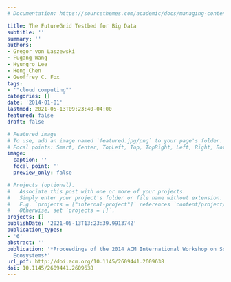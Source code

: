 ```yaml
---
# Documentation: https://sourcethemes.com/academic/docs/managing-content/

title: The FutureGrid Testbed for Big Data
subtitle: ''
summary: ''
authors:
- Gregor von Laszewski
- Fugang Wang
- Hyungro Lee
- Heng Chen
- Geoffrey C. Fox
tags:
- '"cloud computing"'
categories: []
date: '2014-01-01'
lastmod: 2021-05-13T09:23:40-04:00
featured: false
draft: false

# Featured image
# To use, add an image named `featured.jpg/png` to your page's folder.
# Focal points: Smart, Center, TopLeft, Top, TopRight, Left, Right, BottomLeft, Bottom, BottomRight.
image:
  caption: ''
  focal_point: ''
  preview_only: false

# Projects (optional).
#   Associate this post with one or more of your projects.
#   Simply enter your project's folder or file name without extension.
#   E.g. `projects = ["internal-project"]` references `content/project/deep-learning/index.md`.
#   Otherwise, set `projects = []`.
projects: []
publishDate: '2021-05-13T13:23:39.991374Z'
publication_types:
- '6'
abstract: ''
publication: '*Proceedings of the 2014 ACM International Workshop on Software-defined
  Ecosystems*'
url_pdf: http://doi.acm.org/10.1145/2609441.2609638
doi: 10.1145/2609441.2609638
---
```

